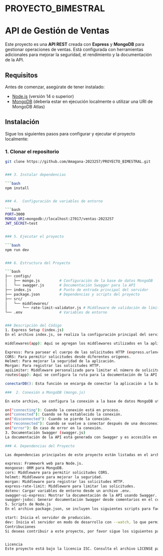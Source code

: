 # PROYECTO_BIMESTRAL

# API de Gestión de Ventas

Este proyecto es una **API REST** creada con **Express** y **MongoDB** para gestionar operaciones de ventas. Está configurada con herramientas adicionales para mejorar la seguridad, el rendimiento y la documentación de la API.

## Requisitos

Antes de comenzar, asegúrate de tener instalado:

- [Node.js](https://nodejs.org) (versión 14 o superior)
- [MongoDB](https://www.mongodb.com) (debería estar en ejecución localmente o utilizar una URI de MongoDB Atlas)

## Instalación

Sigue los siguientes pasos para configurar y ejecutar el proyecto localmente:

### 1. Clonar el repositorio

```bash
git clone https://github.com/Amagana-2023257/PROYECTO_BIMESTRAL.git


### 3. Instalar dependencias

```bash
npm install


### 4.  Configuración de variables de entorno

```bash
PORT=3000
MONGO_URI=mongodb://localhost:27017/ventas-2023257
JWT_SECRET=test


### 5. Ejecutar el proyecto

```bash
npm run dev


### 6. Estructura del Proyecto

```bash
├── configs/
│   ├── mongo.js         # Configuración de la base de datos MongoDB
│   └── swagger.js       # Documentación Swagger para la API
├── index.js             # Punto de entrada principal del servidor
├── package.json         # Dependencias y scripts del proyecto
├── src/
│   └── middlewares/
│       └── rate-limit-validator.js # Middleware de validación de límites de solicitudes
└── .env                 # Variables de entorno


### Descripción del Código
1. Express Setup (index.js)
En el archivo index.js, se realiza la configuración principal del servidor Express:

middlewares(app): Aquí se agregan los middlewares utilizados en la aplicación, incluyendo:

Express: Para parsear el cuerpo de las solicitudes HTTP (express.urlencoded y express.json).
CORS: Para permitir solicitudes desde diferentes orígenes.
Helmet: Para mejorar la seguridad de la aplicación.
Morgan: Para registrar las solicitudes HTTP.
apiLimiter: Middleware personalizado para limitar el número de solicitudes a la API y evitar abusos.
routes(app): Aquí se configura la ruta para la documentación de la API usando Swagger. La documentación de la API estará disponible en la ruta /api-docs.

conectarDB(): Esta función se encarga de conectar la aplicación a la base de datos MongoDB usando Mongoose. Se manejan varios eventos para monitorizar el estado de la conexión.

###  2. Conexión a MongoDB (mongo.js)

En este archivo, se configura la conexión a la base de datos MongoDB utilizando Mongoose. Se establecen varios eventos para manejar los estados de la conexión:

on("connecting"): Cuando la conexión está en proceso.
on("connected"): Cuando se ha establecido la conexión.
on("disconnected"): Cuando se pierde la conexión.
on("reconnected"): Cuando se vuelve a conectar después de una desconexión.
on("error"): En caso de error en la conexión.
3. Documentación Swagger (swagger.js)
La documentación de la API está generada con Swagger y es accesible en http://localhost:3000/api-docs. En este archivo, se configura la documentación utilizando el paquete swagger-jsdoc y swagger-ui-express.

### 4. Dependencias del Proyecto

Las dependencias principales de este proyecto están listadas en el archivo package.json:

express: Framework web para Node.js.
mongoose: ORM para MongoDB.
cors: Middleware para permitir solicitudes CORS.
helmet: Middleware para mejorar la seguridad.
morgan: Middleware para registrar las solicitudes HTTP.
express-rate-limit: Middleware para limitar las solicitudes.
dotenv: Cargar variables de entorno desde un archivo .env.
swagger-ui-express: Mostrar la documentación de la API usando Swagger.
swagger-jsdoc: Generar documentación Swagger desde comentarios en el código.
5. Scripts de Node.js
En el archivo package.json, se incluyen los siguientes scripts para facilitar la ejecución del proyecto:

start: Inicia el servidor de producción.
dev: Inicia el servidor en modo de desarrollo con --watch, lo que permite la recarga automática al realizar cambios en los archivos.
Contribuciones
Si deseas contribuir a este proyecto, por favor sigue los siguientes pasos:


Licencia
Este proyecto está bajo la licencia ISC. Consulta el archivo LICENSE para más detalles.